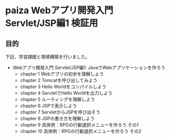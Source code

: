 # paiza Webアプリ開発入門 Servlet/JSP編1 検証用

## 目的

下記、学習課題と環境構築を行いました。

- Webアプリ開発入門 Servlet/JSP編1: JavaでWebアプリケーションを作ろう
    - chapter 1 Webアプリの初歩を理解しよう
    - chapter 2 Tomcatを呼び出してみよう
    - chapter 3 Hello Worldをコンパイルしよう
    - chapter 4 ServletでHello Worldを出力しよう
    - chapter 5 ルーティングを理解しよう
    - chapter 6 JSPで表示しよう
    - chapter 7 ServletからJSPを呼び出そう
    - chapter 8 JSPの書き方を理解しよう
    - chapter 9 具体例：RPGの行動選択メニューを作ろう その1
    - chapter 10 具体例：RPGの行動選択メニューを作ろう その2

